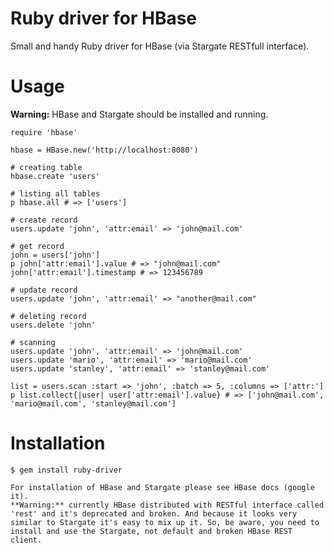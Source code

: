 # Ruby driver for HBase

Small and handy Ruby driver for HBase (via Stargate RESTfull interface).

# Usage

**Warning:** HBase and Stargate should be installed and running.

	require 'hbase'

	hbase = HBase.new('http://localhost:8080')

	# creating table
	hbase.create 'users'

	# listing all tables
	p hbase.all # => ['users']

	# create record
	users.update 'john', 'attr:email' => 'john@mail.com'

	# get record
	john = users['john']
	p john['attr:email'].value # => "john@mail.com"    
	john['attr:email'].timestamp # => 123456789

	# update record
	users.update 'john', 'attr:email' => "another@mail.com"

	# deleting record
	users.delete 'john'    

	# scanning
	users.update 'john', 'attr:email' => 'john@mail.com'
	users.update 'mario', 'attr:email' => 'mario@mail.com'
	users.update 'stanley', 'attr:email' => 'stanley@mail.com'

	list = users.scan :start => 'john', :batch => 5, :columns => ['attr:']
	p list.collect{|user| user['attr:email'].value} # => ['john@mail.com', 'mario@mail.com', 'stanley@mail.com']
	
# Installation

	$ gem install ruby-driver
	
	For installation of HBase and Stargate please see HBase docs (google it).
	**Warning:** currently HBase distributed with RESTful interface called 'rest' and it's deprecated and broken. And because it looks very similar to Stargate it's easy to mix up it. So, be aware, you need to install and use the Stargate, not default and broken HBase REST client.